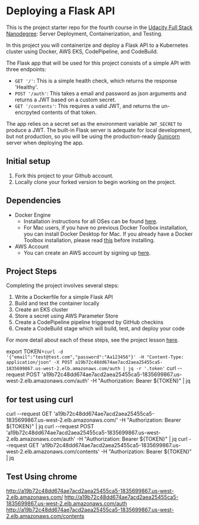 # Deploying a Flask API

This is the project starter repo for the fourth course in the [Udacity Full Stack Nanodegree](https://www.udacity.com/course/full-stack-web-developer-nanodegree--nd004): Server Deployment, Containerization, and Testing.

In this project you will containerize and deploy a Flask API to a Kubernetes cluster using Docker, AWS EKS, CodePipeline, and CodeBuild.

The Flask app that will be used for this project consists of a simple API with three endpoints:

- `GET '/'`: This is a simple health check, which returns the response 'Healthy'.
- `POST '/auth'`: This takes a email and password as json arguments and returns a JWT based on a custom secret.
- `GET '/contents'`: This requires a valid JWT, and returns the un-encrpyted contents of that token.

The app relies on a secret set as the environment variable `JWT_SECRET` to produce a JWT. The built-in Flask server is adequate for local development, but not production, so you will be using the production-ready [Gunicorn](https://gunicorn.org/) server when deploying the app.

## Initial setup

1. Fork this project to your Github account.
2. Locally clone your forked version to begin working on the project.

## Dependencies

- Docker Engine
  - Installation instructions for all OSes can be found [here](https://docs.docker.com/install/).
  - For Mac users, if you have no previous Docker Toolbox installation, you can install Docker Desktop for Mac. If you already have a Docker Toolbox installation, please read [this](https://docs.docker.com/docker-for-mac/docker-toolbox/) before installing.
- AWS Account
  - You can create an AWS account by signing up [here](https://aws.amazon.com/#).

## Project Steps

Completing the project involves several steps:

1. Write a Dockerfile for a simple Flask API
2. Build and test the container locally
3. Create an EKS cluster
4. Store a secret using AWS Parameter Store
5. Create a CodePipeline pipeline triggered by GitHub checkins
6. Create a CodeBuild stage which will build, test, and deploy your code

For more detail about each of these steps, see the project lesson [here](https://classroom.udacity.com/nanodegrees/nd004/parts/1d842ebf-5b10-4749-9e5e-ef28fe98f173/modules/ac13842f-c841-4c1a-b284-b47899f4613d/lessons/becb2dac-c108-4143-8f6c-11b30413e28d/concepts/092cdb35-28f7-4145-b6e6-6278b8dd7527).

export TOKEN=`curl -d '{"email":"test@test.com","password":"Aa123456"}' -H "Content-Type: application/json" -X POST a19b72c48dd674ae7acd2aea25455ca5-1835699867.us-west-2.elb.amazonaws.com/auth | jq -r '.token'`
curl --request POST 'a19b72c48dd674ae7acd2aea25455ca5-1835699867.us-west-2.elb.amazonaws.com/auth' -H "Authorization: Bearer \${TOKEN}" | jq

## for test using curl

curl --request GET 'a19b72c48dd674ae7acd2aea25455ca5-1835699867.us-west-2.elb.amazonaws.com/' -H "Authorization: Bearer ${TOKEN}" | jq 
curl --request POST 'a19b72c48dd674ae7acd2aea25455ca5-1835699867.us-west-2.elb.amazonaws.com/auth' -H "Authorization: Bearer ${TOKEN}" | jq
curl --request GET 'a19b72c48dd674ae7acd2aea25455ca5-1835699867.us-west-2.elb.amazonaws.com/contents' -H "Authorization: Bearer \${TOKEN}" | jq

## Test Using chrome

http://a19b72c48dd674ae7acd2aea25455ca5-1835699867.us-west-2.elb.amazonaws.com/
http://a19b72c48dd674ae7acd2aea25455ca5-1835699867.us-west-2.elb.amazonaws.com/auth
http://a19b72c48dd674ae7acd2aea25455ca5-1835699867.us-west-2.elb.amazonaws.com/contents
